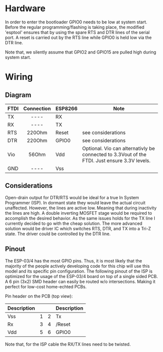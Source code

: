# Hardware

In order to enter the bootloader GPIO0 needs to be low at system start. Before the regular programming/flashing is taking place, the modified 'esptool' ensures that by using the spare RTS and DTR lines of the serial port. 
A reset is carried out by the RTS line while GPIO0 is held low via the DTR line.

Note that, we silently assume that GPIO2 and GPIO15 are pulled high during system start.

# Wiring

## Diagram

FTDI |Connection| ESP8266 | Note
-----|:----------:|---------|------
TX   |   ----   | RX      |
RX   |   ----   | TX      | 
RTS  | 220Ohm | Reset   | see considerations
DTR  | 220Ohm | GPIO0   | see considerations
Vio  | 56Ohm | Vdd     | Optional. Vio can alternativly be connected to 3.3Vout of the FTDI. Just ensure 3.3V levels.
GND  |   ----   | Vss     |


## Considerations
Open-drain output for DTR/RTS would be ideal for a true In System Programmer (ISP). In dormant state they would leave the actual circuit unaffected. However, the lines are active low. Meaning that during inactivity the lines are high. A double inverting MOSFET stage would be required to accomplish the desired behavior. As the same issues holds for the TX line I currently decided to go with the cheap solution. The more advanced solution would be driver IC which switches RTS, DTR, and TX into a Tri-Z state. The driver could be controlled by the DTR line.

## Pinout

The ESP-03/4 has the most GPIO pins. Thus, it is most likely that the majority of the people actively developing code for this chip will use this model and its specific pin configuration. 
The following pinout of the ISP is optimized for the usage of the ESP-03/4 board on top of a single sided PCB. A 6 pin (3x2) SMD header can easily be routed w/o intersections. Making it perfect for low-cost home-echted PCBs.
 
Pin header on the PCB (top view):

Description |   |   | Description
------------|---|---|------------
Vss         | 1 | 2 | Tx
Rx          | 3 | 4 | /Reset
Vdd         | 5 | 6 | GPIO0

Note that, for the ISP cable the RX/TX lines need to be twisted.

 


